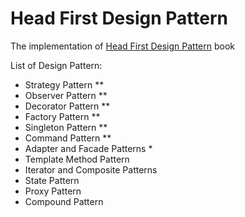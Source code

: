 # Head First Design Pattern
The implementation of [Head First Design Pattern](https://www.amazon.com/Head-First-Design-Patterns-Brain-Friendly/dp/0596007124) book

List of Design Pattern:
* Strategy Pattern **
* Observer Pattern **
* Decorator Pattern **
* Factory Pattern **
* Singleton Pattern **
* Command Pattern **
* Adapter and Facade Patterns *
* Template Method Pattern
* Iterator and Composite Patterns
* State Pattern
* Proxy Pattern
* Compound Pattern

